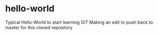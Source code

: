 # hello-world
Typical Hello-World to start learning GIT
Making an edit to push back to master for this cloned repository
